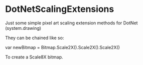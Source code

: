 # DotNetScalingExtensions
Just some simple pixel art scaling extension methods for DotNet (system.drawing)

They can be chained like so:

var newBitmap = Bitmap.Scale2X().Scale2X().Scale2X()

To create a Scale8X bitmap.
